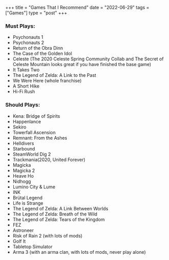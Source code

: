 +++
title = "Games That I Recommend"
date = "2022-06-29"
tags = ["Games"]
type = "post"
+++

### Must Plays:
- Psychonauts 1
- Psychonauts 2
- Return of the Obra Dinn
- The Case of the Golden Idol
- Celeste (The 2020 Celeste Spring Community Collab and The Secret of Celeste Mountain looks great if you have finished the base game)
- It Takes Two
- The Legend of Zelda: A Link to the Past
- We Were Here (whole franchise)
- A Short Hike
- Hi-Fi Rush


### Should Plays:
- Kena: Bridge of Spirits
- Happenlance
- Sekiro
- Towerfall Ascension
- Remnant: From the Ashes
- Helldivers
- Starbound
- SteamWorld Dig 2
- Trackmania(2020, United Forever)
- Magicka
- Magicka 2
- Heave Ho
- Nidhogg
- Lumino City & Lume
- INK
- Brütal Legend
- Life is Strange
- The Legend of Zelda: A Link Between Worlds
- The Legend of Zelda: Breath of the Wild
- The Legend of Zelda: Tears of the Kingdom
- FEZ
- Astroneer
- Risk of Rain 2 (with lots of mods)
- Golf It
- Tabletop Simulator
- Arma 3 (with an arma clan, with lots of mods, never play alone)
